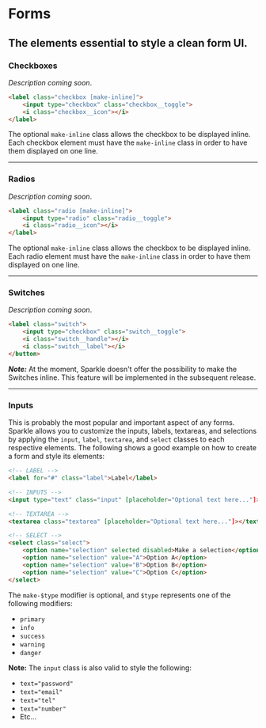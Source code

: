 # Forms
## The elements essential to style a clean form UI.

### __Checkboxes__
_Description coming soon_. 

```html
<label class="checkbox [make-inline]">
    <input type="checkbox" class="checkbox__toggle">
    <i class="checkbox__icon"></i>
</label>
```

The optional `make-inline` class allows the checkbox to be displayed inline. Each checkbox element
must have the `make-inline` class in order to have them displayed on one line.

---
### __Radios__
_Description coming soon_.

```html
<label class="radio [make-inline]">
    <input type="radio" class="radio__toggle">
    <i class="radio__icon"></i>
</label>
```

The optional `make-inline` class allows the checkbox to be displayed inline. Each radio element
must have the `make-inline` class in order to have them displayed on one line.

---
### __Switches__
_Description coming soon_.

```html
<label class="switch">
    <input type="checkbox" class="switch__toggle">
    <i class="switch__handle"></i>
    <i class="switch__label"></i>
</button>
```
*__Note:__* At the moment, Sparkle doesn't offer the possibility to make the Switches inline. This feature
will be implemented in the subsequent release.

---
### __Inputs__
This is probably the most popular and important aspect of any forms. Sparkle allows you to customize the inputs, labels, textareas, and selections by applying the `input`, `label`, `textarea`, and `select` classes to each respective elements. The following shows a good example on how to create a form and style its elements:

```html
<!-- LABEL -->
<label for="#" class="label">Label</label>

<!-- INPUTS -->
<input type="text" class="input" [placeholder="Optional text here..."]>

<!-- TEXTAREA -->
<textarea class="textarea" [placeholder="Optional text here..."]></textarea>

<!-- SELECT -->
<select class="select">
    <option name="selection" selected disabled>Make a selection</option>
    <option name="selection" value="A">Option A</option>
    <option name="selection" value="B">Option B</option>
    <option name="selection" value="C">Option C</option>
</select>
```

The `make-$type` modifier is optional, and `$type` represents one of the following modifiers:
- `primary`
- `info`
- `success`
- `warning`
- `danger`

__Note:__ The `input` class is also valid to style the following:
- `text="password"`
- `text="email"`
- `text="tel"`
- `text="number"`
- Etc...